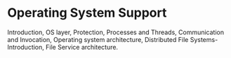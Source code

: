 # Operating System Support

Introduction, OS layer, Protection, Processes and Threads, Communication and Invocation, 
Operating system architecture, Distributed File Systems-Introduction, File Service
architecture.
